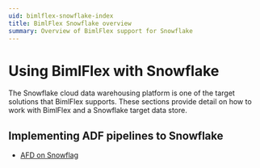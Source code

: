 ```yaml
---
uid: bimlflex-snowflake-index
title: BimlFlex Snowflake overview
summary: Overview of BimlFlex support for Snowflake
---
```

# Using BimlFlex with Snowflake

The Snowflake cloud data warehousing platform is one of the target solutions that BimlFlex supports. These sections provide detail on how to work with BimlFlex and a Snowflake target data store.

## Implementing ADF pipelines to Snowflake

* [AFD on Snowflag](xref:bimlflex-snowflake-implementation-adf)
